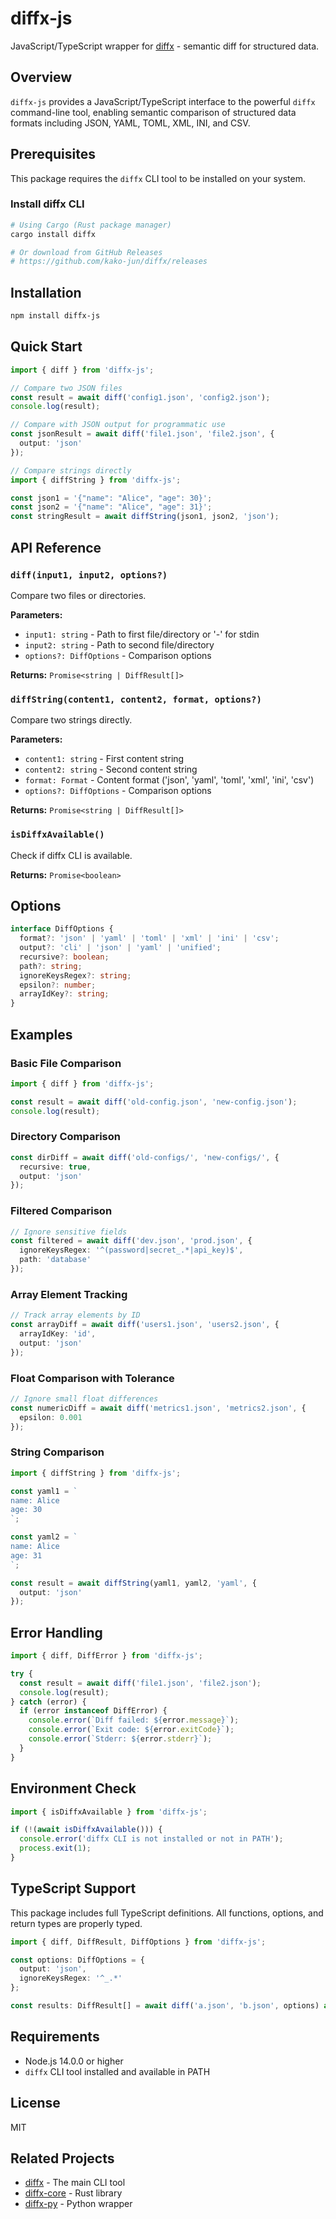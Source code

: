 # diffx-js

JavaScript/TypeScript wrapper for [diffx](https://github.com/kako-jun/diffx) - semantic diff for structured data.

## Overview

`diffx-js` provides a JavaScript/TypeScript interface to the powerful `diffx` command-line tool, enabling semantic comparison of structured data formats including JSON, YAML, TOML, XML, INI, and CSV.

## Prerequisites

This package requires the `diffx` CLI tool to be installed on your system.

### Install diffx CLI

```bash
# Using Cargo (Rust package manager)
cargo install diffx

# Or download from GitHub Releases
# https://github.com/kako-jun/diffx/releases
```

## Installation

```bash
npm install diffx-js
```

## Quick Start

```typescript
import { diff } from 'diffx-js';

// Compare two JSON files
const result = await diff('config1.json', 'config2.json');
console.log(result);

// Compare with JSON output for programmatic use
const jsonResult = await diff('file1.json', 'file2.json', {
  output: 'json'
});

// Compare strings directly
import { diffString } from 'diffx-js';

const json1 = '{"name": "Alice", "age": 30}';
const json2 = '{"name": "Alice", "age": 31}';
const stringResult = await diffString(json1, json2, 'json');
```

## API Reference

### `diff(input1, input2, options?)`

Compare two files or directories.

**Parameters:**
- `input1: string` - Path to first file/directory or '-' for stdin
- `input2: string` - Path to second file/directory  
- `options?: DiffOptions` - Comparison options

**Returns:** `Promise<string | DiffResult[]>`

### `diffString(content1, content2, format, options?)`

Compare two strings directly.

**Parameters:**
- `content1: string` - First content string
- `content2: string` - Second content string
- `format: Format` - Content format ('json', 'yaml', 'toml', 'xml', 'ini', 'csv')
- `options?: DiffOptions` - Comparison options

**Returns:** `Promise<string | DiffResult[]>`

### `isDiffxAvailable()`

Check if diffx CLI is available.

**Returns:** `Promise<boolean>`

## Options

```typescript
interface DiffOptions {
  format?: 'json' | 'yaml' | 'toml' | 'xml' | 'ini' | 'csv';
  output?: 'cli' | 'json' | 'yaml' | 'unified';
  recursive?: boolean;
  path?: string;
  ignoreKeysRegex?: string;
  epsilon?: number;
  arrayIdKey?: string;
}
```

## Examples

### Basic File Comparison

```typescript
import { diff } from 'diffx-js';

const result = await diff('old-config.json', 'new-config.json');
console.log(result);
```

### Directory Comparison

```typescript
const dirDiff = await diff('old-configs/', 'new-configs/', {
  recursive: true,
  output: 'json'
});
```

### Filtered Comparison

```typescript
// Ignore sensitive fields
const filtered = await diff('dev.json', 'prod.json', {
  ignoreKeysRegex: '^(password|secret_.*|api_key)$',
  path: 'database'
});
```

### Array Element Tracking

```typescript
// Track array elements by ID
const arrayDiff = await diff('users1.json', 'users2.json', {
  arrayIdKey: 'id',
  output: 'json'
});
```

### Float Comparison with Tolerance

```typescript
// Ignore small float differences
const numericDiff = await diff('metrics1.json', 'metrics2.json', {
  epsilon: 0.001
});
```

### String Comparison

```typescript
import { diffString } from 'diffx-js';

const yaml1 = `
name: Alice
age: 30
`;

const yaml2 = `
name: Alice  
age: 31
`;

const result = await diffString(yaml1, yaml2, 'yaml', {
  output: 'json'
});
```

## Error Handling

```typescript
import { diff, DiffError } from 'diffx-js';

try {
  const result = await diff('file1.json', 'file2.json');
  console.log(result);
} catch (error) {
  if (error instanceof DiffError) {
    console.error(`Diff failed: ${error.message}`);
    console.error(`Exit code: ${error.exitCode}`);
    console.error(`Stderr: ${error.stderr}`);
  }
}
```

## Environment Check

```typescript
import { isDiffxAvailable } from 'diffx-js';

if (!(await isDiffxAvailable())) {
  console.error('diffx CLI is not installed or not in PATH');
  process.exit(1);
}
```

## TypeScript Support

This package includes full TypeScript definitions. All functions, options, and return types are properly typed.

```typescript
import { diff, DiffResult, DiffOptions } from 'diffx-js';

const options: DiffOptions = {
  output: 'json',
  ignoreKeysRegex: '^_.*'
};

const results: DiffResult[] = await diff('a.json', 'b.json', options) as DiffResult[];
```

## Requirements

- Node.js 14.0.0 or higher
- `diffx` CLI tool installed and available in PATH

## License

MIT

## Related Projects

- [diffx](https://github.com/kako-jun/diffx) - The main CLI tool
- [diffx-core](https://crates.io/crates/diffx-core) - Rust library
- [diffx-py](https://pypi.org/project/diffx-py) - Python wrapper